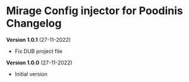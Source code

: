 # Mirage Config injector for Poodinis Changelog

**Version 1.0.1** (27-11-2022)
* Fix DUB project file

**Version 1.0.0** (27-11-2022)
* Initial version
